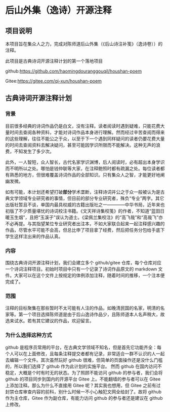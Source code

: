 # 后山外集（逸诗）开源注释

## 项目说明
本项目旨在集众人之力，完成对陈师道后山外集（《后山诗注补笺》（逸诗卷））的注释。

此项目是古典诗词开源注释计划的第一个落地项目

github:https://github.com/haomingdouranggouqil/houshan-poem

Gitee:https://gitee.com/qi-xun/houshan-poem

## 古典诗词开源注释计划
### 背景
目前很多经典的诗词作品仍是白文，没有注释。读者阅读时遇到疑难，只能花费大量时间去查阅各种资料，才能对诗词作品本身进行理解。然而经过辛苦查阅而得来的这些理解，往往不能公之于众，以至于下一个遇到同样疑问的读者仍要花费大量的时间去查阅资料去解决疑问，甚至可能因学识所限而不能解决。这种无声的浪费，不知发生了多少次。

此外，一人智短，众人智长，古代名家学识渊博，后人阅读时，必有超出本身学识而不明所以之处。哪怕是钱仲联等大家，在注释鲍照时都有疏漏之处。每位读者都有熟悉的地方，但很难覆盖诗词作品的全部知识。只有集众人之智，才能更好地阐幽发微。

如有可能，本计划还希望打破**部分**学术垄断，注释诗词并公之于众一般被认为是古典文学领域专业研究者的事情，但目前的部分专业研究者，殊负“专业”两字。其它出版社暂且不谈，单国内最具权威的古籍出版社之一————中华书局，近年来也初版了不少质量堪忧的诗词校注书籍。《文天祥诗集校笺》的作者，不知道“蓝田日暖玉生烟”，且把“玉溪子”误认为道士。《梁佩兰集校注》的“高飞哉”和“高哉飞”亦不必再提。与其指望某位专业研究者出注本，不如大家联合起来一起注释感兴趣的作品，尽管水平可能不会高，但总比申了项目拿了经费，然后把任务分包给手底下学生这样注出来的作品认真。
### 内容
围绕古典诗词开源注释计划，我们会建立多个 github/gitee 仓库，每个仓库对应一个诗词注释项目。初始时项目中只有一个记录了诗词作品原文的 markdown 文件。大家可以在这个文件上按规定的体例添加注释，随着时间的推移，一个注本便完成了。
### 范围
注释的目标聚集在那些暂时不太可能有人注的作品，如晚清民国的名家，明清的名家等。第一个项目选择陈师道是由于后山逸诗作品少，且陈师道本人名声稍大，故选来试水。若有其它建议的作品，欢迎留言。
### 为什么选择这种方式
github 是程序员常用的平台，在古典文学领域不知名，但是首先它功能齐全：每个人可以在上面修改，且每条注释提交者都有记录，非常适合一群不认识的人一起去编辑一个文件。其次虽然玩好 github 很难，但简单的页面操作还是没什么门槛的，所以我们选择了 github 作为此计划的实施平台。
然而 github 在国内访问不稳定，大概是个时有时无的状态。为了照顾不能访问 github 的参与者，我们会将 github 的项目同步到国内的开源平台 Gitee 上。不能翻墙的参与者可以在 Gitee 上添加注释。那么为什么不直接用 Gitee 呢？其实我也想用，但 Gitee 之前有过封禁仓库审查内容的前科，别什么时候一不小心触犯文网全给封了。故将 github 作为主仓库，Gitee 作为副仓库，有能力访问 github 的参与者还是建议在 github 上修改。
